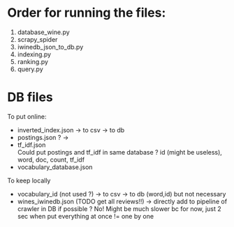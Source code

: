 # Order for running the files:
1. database_wine.py
2. scrapy_spider
3. iwinedb_json_to_db.py
4. indexing.py
5. ranking.py
6. query.py

# DB files
To put online:
- inverted_index.json -> to csv -> to db
- postings.json ? -> 
- tf_idf.json  
Could put postings and tf_idf in same database ? id (might be useless), word, doc, count, tf_idf
- vocabulary_database.json


To keep locally
- vocabulary_id (not used ?) -> to csv -> to db (word,id) but not necessary
- wines_iwinedb.json (TODO get all reviews!!) 
-> directly add to pipeline of crawler in DB if possible ? 
No! Might be much slower bc for now, just 2 sec when put everything at once != one by one
